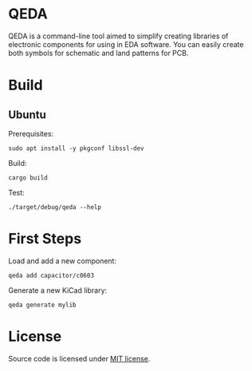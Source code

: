 QEDA
====

QEDA is a command-line tool aimed to simplify creating libraries of electronic components for using in EDA software. You can easily create both symbols for schematic and land patterns for PCB.

Build
=====

Ubuntu
------

Prerequisites:

    sudo apt install -y pkgconf libssl-dev

Build:

    cargo build

Test:

    ./target/debug/qeda --help

First Steps
===========

Load and add a new component:

    qeda add capacitor/c0603

Generate a new KiCad library:

    qeda generate mylib

License
=======

Source code is licensed under [MIT license](LICENSE).
